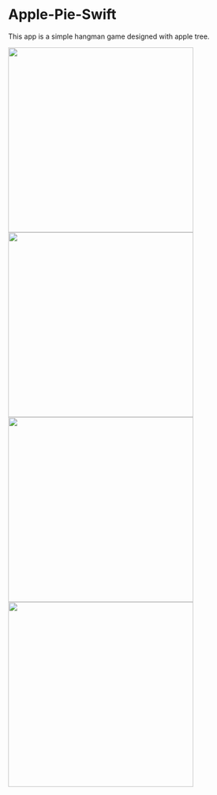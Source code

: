 # Apple-Pie-Swift
This app is a simple hangman game designed with apple tree.


<p float="left">
<img src="https://user-images.githubusercontent.com/117450558/205115012-74cdaa78-138f-45f7-b3d6-d77f50ff66c3.png" width="375"/>
<img src="https://user-images.githubusercontent.com/117450558/205115473-579f0247-8234-48b1-bb1c-96ee4adbbb44.png" width="375"/>
<img src="https://user-images.githubusercontent.com/117450558/205115599-f25a78e2-b988-4a97-8717-e5aa6dc69079.png" width="375"/>
<img src="https://user-images.githubusercontent.com/117450558/205115637-97a836e6-093b-4e52-887c-fb4af40a01c1.png" width="375"/>



